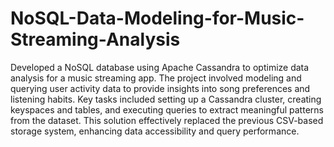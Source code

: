 # NoSQL-Data-Modeling-for-Music-Streaming-Analysis

Developed a NoSQL database using Apache Cassandra to optimize data analysis for a music streaming app. The project involved modeling and querying user activity data to provide insights into song preferences and listening habits. Key tasks included setting up a Cassandra cluster, creating keyspaces and tables, and executing queries to extract meaningful patterns from the dataset. This solution effectively replaced the previous CSV-based storage system, enhancing data accessibility and query performance.
